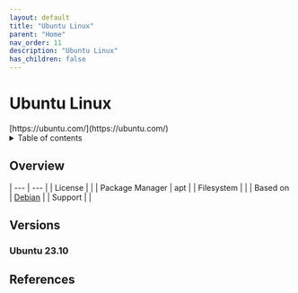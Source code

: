 ```yaml
---
layout: default
title: "Ubuntu Linux"
parent: "Home"
nav_order: 11
description: "Ubuntu Linux"
has_children: false
---
```


<h1>Ubuntu Linux</h1>
[https://ubuntu.com/](https://ubuntu.com/)

<details close markdown="block">
  <summary>
    Table of contents
  </summary>
  {: .text-delta }
1. TOC
{:toc}
</details>

## Overview

| --- | --- |
| License         |    |
| Package Manager | apt |
| Filesystem      |  |
| Based on        | [Debian](debian.md)  |
| Support         |    |

## Versions

### Ubuntu 23.10


## References
